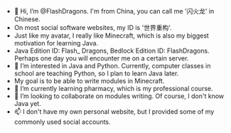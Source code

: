 - 👋 Hi, I’m @FlashDragons. I'm from China, you can call me '闪火龙' in Chinese. 
-   On most social software websites, my ID is '世界重构'.
-   Just like my avatar, I really like Minecraft, which is also my biggest motivation for learning Java.
-   Java Edition ID: Flash_ Dragons, Bedlock Edition ID: FlashDragons. Perhaps one day you will encounter me on a certain server.
- 👀 I’m interested in Java and Python. Currently, computer classes in school are teaching Python, so I plan to learn Java later.
-   My goal is to be able to write modules in Minecraft.
- 🌱 I’m currently learning pharmacy, which is my professional course.
- 💞️ I’m looking to collaborate on modules writing. Of course, I don't know Java yet.
- 📫 I don't have my own personal website, but I provided some of my commonly used social accounts.

<!---
FlashDragons/FlashDragons is a ✨ special ✨ repository because its `README.md` (this file) appears on your GitHub profile.
You can click the Preview link to take a look at your changes.
--->

